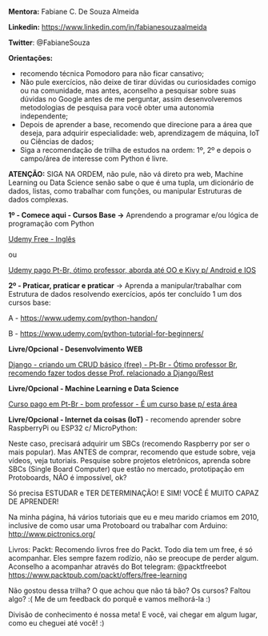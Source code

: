 **Mentora:** Fabiane C. De Souza Almeida

**Linkedin:** https://www.linkedin.com/in/fabianesouzaalmeida

**Twitter**: @FabianeSouza

**Orientações:**

 - recomendo técnica Pomodoro para não ficar cansativo;
- Não pule exercícios, não deixe de tirar dúvidas ou curiosidades comigo ou na comunidade, mas antes, aconselho a pesquisar sobre suas dúvidas no Google antes de me perguntar, assim desenvolveremos metodologias de pesquisa para você obter uma autonomia independente;
- Depois de aprender a base, recomendo que direcione para a área que deseja, para adquirir especialidade: web, aprendizagem de máquina, IoT ou Ciências de dados;
- Siga a recomendação de trilha de estudos na ordem: 1º, 2º e depois o campo/área de interesse com Python é livre.


**ATENÇÃO:**
SIGA NA ORDEM, não pule, não vá direto pra web, Machine Learning ou Data Science senão sabe o que é uma tupla, 
um dicionário de dados, listas, como trabalhar com funções, ou manipular Estruturas de dados complexas.

**1º - Comece aqui - Cursos Base ->** Aprendendo a programar e/ou lógica de programação com Python

[Udemy Free - Inglês](https://www.udemy.com/python-tutorial-for-beginners/)

ou

 [Udemy pago Pt-Br, ótimo professor, aborda até OO e Kivy p/ Android e IOS](https://www.udemy.com/curso-de-python-android-ios-windows-linux-mac/)


**2º - Praticar, praticar e praticar** -> Aprenda a manipular/trabalhar com Estrutura de dados resolvendo exercícios,
após ter concluído 1 um dos cursos base:
  
A - https://www.udemy.com/python-handon/ 

B - https://www.udemy.com/python-tutorial-for-beginners/ 


**Livre/Opcional - Desenvolvimento WEB**

[Django - criando um CRUD básico (free) - Pt-Br - Ótimo professor Br, recomendo fazer todos desse Prof. relacionado a Django/Rest](https://www.udemy.com/django-20-aprendendo-os-conceitos-fundamentais/)

**Livre/Opcional - Machine Learning e Data Science**

[Curso pago em Pt-Br - bom professor - É um curso base p/ esta área](https://www.udemy.com/python-para-data-science-e-machine-learning/)

**Livre/Opcional - Internet da coisas (IoT)** - recomendo aprender sobre RaspberryPi ou ESP32 c/ MicroPython:

Neste caso, precisará adquirir um SBCs (recomendo Raspberry por ser o mais popular).
Mas ANTES de comprar, recomendo que estude sobre, veja vídeos, veja tutoriais. 
Pesquise sobre projetos eletrônicos, aprenda sobre SBCs (Single Board Computer) que estão no mercado, prototipação em Protoboards, NÃO é impossível, ok?

Só precisa ESTUDAR e TER DETERMINAÇÃO! E SIM! VOCÊ É MUITO CAPAZ DE APRENDER!

Na minha página, há vários tutoriais que eu e meu marido criamos em 2010, inclusive de como usar uma Protoboard ou trabalhar com Arduino:
http://www.pictronics.org/

Livros:
Packt:
Recomendo livros free do Packt. Todo dia tem um free, é só acompanhar. Eles sempre fazem rodízio, não se preocupe de perder algum. Aconselho a acompanhar através do Bot telegram: @packtfreebot 
https://www.packtpub.com/packt/offers/free-learning 

Não gostou dessa trilha? O que achou que não tá bão? Os cursos? Faltou algo? :(
Me de um feedback do porquê e vamos melhorá-la :)

Divisão de conhecimento é nossa meta! E você, vai chegar em algum lugar, como eu cheguei até você! :)






